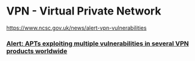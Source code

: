 # VPN - Virtual Private Network
https://www.ncsc.gov.uk/news/alert-vpn-vulnerabilities

### [Alert: APTs exploiting multiple vulnerabilities in several VPN products worldwide](./files/VPNs%20final%20v2.pdf)